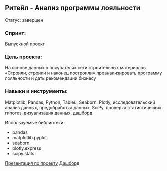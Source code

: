 ## Ритейл - Анализ программы лояльности
Статус: завершен

### Спринт: 
Выпускной проект

### Цель проекта:
На основе данных о покупателях сети строительных материалов «Строили, строили и наконец построили» проанализировать программу лояльности и дать рекомендации бизнесу

### Навыки и инструменты:
Matplotlib, Pandas, Python, Tableu, Seaborn, Plotly, исследовательский анализ данных, предобработка данных, SciPy, проверка статистических гипотез, визуализация данных, дашборд

Используемые библиотеки:
- pandas
- matplotlib.pyplot
- seaborn
- plotly.express
- scipy.stats

[Презентация по проекту](https://github.com/olyautrom/data_analyst/blob/master/12_marketing_ab_test_project/retail_project.pdf)
[Дашборд](https://public.tableau.com/app/profile/olya6306/viz/Retailproject_16534238637880/Dashboard1)
